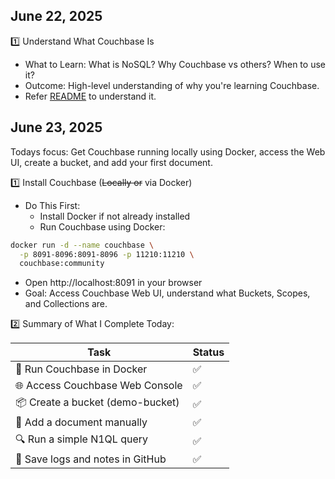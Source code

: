 ## June 22, 2025
1️⃣ Understand What Couchbase Is
  * What to Learn: What is NoSQL? Why Couchbase vs others? When to use it?
  * Outcome: High-level understanding of why you're learning Couchbase.
* Refer [README](/Couchbase-Database/README.md) to understand it.

## June 23, 2025
Todays focus: Get Couchbase running locally using Docker, access the Web UI, create a bucket, and add your first document.

1️⃣ Install Couchbase (~~Locally or~~ via Docker)
* Do This First:
  * Install Docker if not already installed
  * Run Couchbase using Docker:
```bash
docker run -d --name couchbase \
  -p 8091-8096:8091-8096 -p 11210:11210 \
  couchbase:community
```
  * Open http://localhost:8091 in your browser
  * Goal: Access Couchbase Web UI, understand what Buckets, Scopes, and Collections are.

2️⃣ Summary of What I Complete Today:

|Task|	Status|
|--|--|
|🐳 Run Couchbase in Docker|	✅|
|🌐 Access Couchbase Web Console	|✅|
|📦 Create a bucket (demo-bucket)	|✅|
|🧾 Add a document manually	|✅|
|🔍 Run a simple N1QL query	|✅|
|📝 Save logs and notes in GitHub	|✅|

